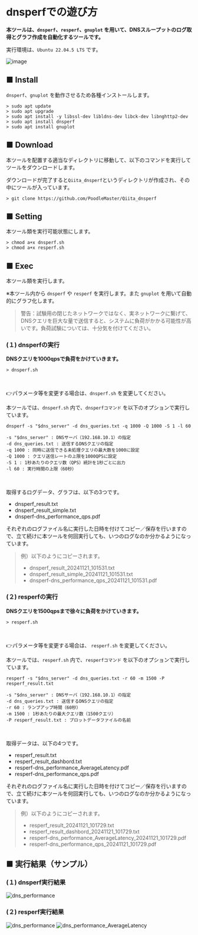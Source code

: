 # dnsperfでの遊び方
**本ツールは、`dnsperf`、`resperf`、`gnuplot` を用いて、DNSスループットのログ取得とグラフ作成を自動化するツールです。**

実行環境は、`Ubuntu 22.04.5 LTS` です。

![image](https://github.com/user-attachments/assets/ce0a5bfd-1c45-4398-8346-60d2776b08d5)

## ■ Install
`dnsperf`、`gnuplot` を動作させるため各種インストールします。
```sh:Ubuntu
> sudo apt update
> sudo apt upgrade
> sudo apt install -y libssl-dev libldns-dev libck-dev libnghttp2-dev
> sudo apt install dnsperf
> sudo apt install gnuplot
```

## ■ Download
本ツールを配置する適当なディレクトリに移動して、以下のコマンドを実行してツールをダウンロードします。

ダウンロードが完了すると`Qiita_dnsperf`というディレクトリが作成され、その中にツールが入っています。
```sh:Ubuntu
> git clone https://github.com/PoodleMaster/Qiita_dnsperf
```

## ■ Setting
本ツール類を実行可能状態にします。
```sh:Ubuntu
> chmod a+x dnsperf.sh
> chmod a+x resperf.sh
```

## ■ Exec
本ツール類を実行します。<BR>

※本ツール内から `dnsperf` や `resperf` を実行します。また `gnuplot` を用いて自動的にグラフ化します。

> 警告：試験用の閉じたネットワークではなく、実ネットワークに繋げて、DNSクエリを巨大な量で送信すると、システムに負荷がかかる可能性が高いです。負荷試験については、十分気を付けてください。

### (１) dnsperfの実行
**DNSクエリを1000qpsで負荷をかけていきます。**
```sh:Ubuntu
> dnsperf.sh
```
<BR>

👉️パラメータ等を変更する場合は、`dnsperf.sh` を変更してください。

本ツールでは、`dnsperf.sh` 内で、`dnsperfコマンド` を以下のオプションで実行しています。
```sh:dnsperf
dnsperf -s "$dns_server" -d dns_queries.txt -q 1000 -Q 1000 -S 1 -l 60
```

```txt:
-s "$dns_server" : DNSサーバ（192.168.10.1）の指定
-d dns_queries.txt : 送信するDNSクエリの指定
-q 1000 : 同時に送信できる未処理クエリの最大数を1000に設定
-Q 1000 : クエリ送信レートの上限を1000QPSに設定
-S 1 : 1秒あたりのクエリ数（QPS）統計を1秒ごとに出力
-l 60 : 実行時間の上限（60秒）
```
<BR>

取得するログデータ、グラフは、以下の3つです。
* dnsperf_result.txt
* dnsperf_result_simple.txt
* dnsperf-dns_performance_qps.pdf

それぞれのログファイル名に実行した日時を付けてコピー／保存を行いますので、立て続けに本ツールを何回実行しても、いつのログなのか分かるようになっています。

> 例）以下のようにコピーされます。
> * dnsperf_result_20241121_101531.txt
> * dnsperf_result_simple_20241121_101531.txt
> * dnsperf-dns_performance_qps_20241121_101531.pdf
  
### (２) resperfの実行
**DNSクエリを1500qpsまで徐々に負荷をかけていきます。**
```sh:Ubuntu
> resperf.sh
```
<BR>

👉️パラメータ等を変更する場合は、 `resperf.sh` を変更してください。

本ツールでは、`resperf.sh` 内で、`resperfコマンド` を以下のオプションで実行しています。
```sh:resperf
resperf -s "$dns_server" -d dns_queries.txt -r 60 -m 1500 -P resperf_result.txt
```

```txt:
-s "$dns_server" : DNSサーバ（192.168.10.1）の指定
-d dns_queries.txt : 送信するDNSクエリの指定
-r 60 : ランプアップ時間（60秒）
-m 1500 : 1秒あたりの最大クエリ数（1500クエリ）
-P resperf_result.txt : プロットデータファイルの名前
```
<BR>

取得データは、以下の4つです。
* resperf_result.txt
* resperf_result_dashbord.txt
* resperf-dns_performance_AverageLatency.pdf
* resperf-dns_performance_qps.pdf

それぞれのログファイル名に実行した日時を付けてコピー／保存を行いますので、立て続けに本ツールを何回実行しても、いつのログなのか分かるようになっています。

> 例）以下のようにコピーされます。
> * resperf_result_20241121_101729.txt
> * resperf_result_dashbord_20241121_101729.txt
> * resperf-dns_performance_AverageLatency_20241121_101729.pdf
> * resperf-dns_performance_qps_20241121_101729.pdf

## ■ 実行結果（サンプル）

### (１) dnsperf実行結果
![dns_performance](https://github.com/user-attachments/assets/f436a7af-e586-4c12-ac87-cb7d86901290)

### (２) resperf実行結果
![dns_performance](https://github.com/user-attachments/assets/00796ac2-c3a6-44fc-9a15-b0071b9d82f1)
![dns_performance_AverageLatency](https://github.com/user-attachments/assets/a2b83c6e-d3ed-4b2c-b72c-49b25f2a1f68)
